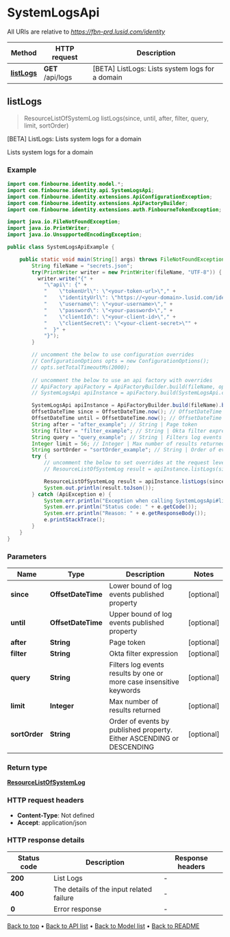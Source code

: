 # SystemLogsApi

All URIs are relative to *https://fbn-prd.lusid.com/identity*

| Method | HTTP request | Description |
|------------- | ------------- | -------------|
| [**listLogs**](SystemLogsApi.md#listLogs) | **GET** /api/logs | [BETA] ListLogs: Lists system logs for a domain |



## listLogs

> ResourceListOfSystemLog listLogs(since, until, after, filter, query, limit, sortOrder)

[BETA] ListLogs: Lists system logs for a domain

Lists system logs for a domain

### Example

```java
import com.finbourne.identity.model.*;
import com.finbourne.identity.api.SystemLogsApi;
import com.finbourne.identity.extensions.ApiConfigurationException;
import com.finbourne.identity.extensions.ApiFactoryBuilder;
import com.finbourne.identity.extensions.auth.FinbourneTokenException;

import java.io.FileNotFoundException;
import java.io.PrintWriter;
import java.io.UnsupportedEncodingException;

public class SystemLogsApiExample {

    public static void main(String[] args) throws FileNotFoundException, UnsupportedEncodingException, ApiConfigurationException, FinbourneTokenException {
        String fileName = "secrets.json";
        try(PrintWriter writer = new PrintWriter(fileName, "UTF-8")) {
          writer.write("{" +
            "\"api\": {" +
            "    \"tokenUrl\": \"<your-token-url>\"," +
            "    \"identityUrl\": \"https://<your-domain>.lusid.com/identity\"," +
            "    \"username\": \"<your-username>\"," +
            "    \"password\": \"<your-password>\"," +
            "    \"clientId\": \"<your-client-id>\"," +
            "    \"clientSecret\": \"<your-client-secret>\"" +
            "  }" +
            "}");
        }

        // uncomment the below to use configuration overrides
        // ConfigurationOptions opts = new ConfigurationOptions();
        // opts.setTotalTimeoutMs(2000);
        
        // uncomment the below to use an api factory with overrides
        // ApiFactory apiFactory = ApiFactoryBuilder.build(fileName, opts);
        // SystemLogsApi apiInstance = apiFactory.build(SystemLogsApi.class);

        SystemLogsApi apiInstance = ApiFactoryBuilder.build(fileName).build(SystemLogsApi.class);
        OffsetDateTime since = OffsetDateTime.now(); // OffsetDateTime | Lower bound of log events published property
        OffsetDateTime until = OffsetDateTime.now(); // OffsetDateTime | Upper bound of log events published property
        String after = "after_example"; // String | Page token
        String filter = "filter_example"; // String | Okta filter expression
        String query = "query_example"; // String | Filters log events results by one or more case insensitive keywords
        Integer limit = 56; // Integer | Max number of results returned
        String sortOrder = "sortOrder_example"; // String | Order of events by published property. Either ASCENDING or DESCENDING
        try {
            // uncomment the below to set overrides at the request level
            // ResourceListOfSystemLog result = apiInstance.listLogs(since, until, after, filter, query, limit, sortOrder).execute(opts);

            ResourceListOfSystemLog result = apiInstance.listLogs(since, until, after, filter, query, limit, sortOrder).execute();
            System.out.println(result.toJson());
        } catch (ApiException e) {
            System.err.println("Exception when calling SystemLogsApi#listLogs");
            System.err.println("Status code: " + e.getCode());
            System.err.println("Reason: " + e.getResponseBody());
            e.printStackTrace();
        }
    }
}
```

### Parameters


| Name | Type | Description  | Notes |
|------------- | ------------- | ------------- | -------------|
| **since** | **OffsetDateTime**| Lower bound of log events published property | [optional] |
| **until** | **OffsetDateTime**| Upper bound of log events published property | [optional] |
| **after** | **String**| Page token | [optional] |
| **filter** | **String**| Okta filter expression | [optional] |
| **query** | **String**| Filters log events results by one or more case insensitive keywords | [optional] |
| **limit** | **Integer**| Max number of results returned | [optional] |
| **sortOrder** | **String**| Order of events by published property. Either ASCENDING or DESCENDING | [optional] |

### Return type

[**ResourceListOfSystemLog**](ResourceListOfSystemLog.md)

### HTTP request headers

- **Content-Type**: Not defined
- **Accept**: application/json


### HTTP response details
| Status code | Description | Response headers |
|-------------|-------------|------------------|
| **200** | List Logs |  -  |
| **400** | The details of the input related failure |  -  |
| **0** | Error response |  -  |

[Back to top](#) &#8226; [Back to API list](../README.md#documentation-for-api-endpoints) &#8226; [Back to Model list](../README.md#documentation-for-models) &#8226; [Back to README](../README.md)

